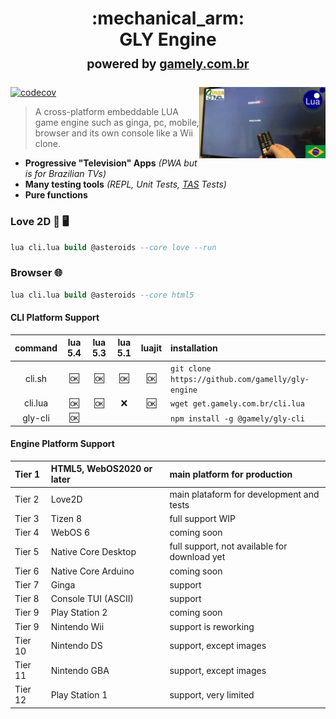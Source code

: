 <div align="center">
<h1>:mechanical_arm:<br>GLY Engine<br><sup><sub>powered by <a href="https://gamely.com.br" target="_blank">gamely.com.br</a></sub></sup></h1>
</div>

[<img align="right" width="40%" src="https://raw.githubusercontent.com/RodrigoDornelles/RodrigoDornelles/master/media/ginga-asteroids.gif">](https://github.com/RodrigoDornelles/codename-videogame-engine/blob/main/samples/asteroids/game.lua)

[![codecov](https://codecov.io/github/RodrigoDornelles/codename-videogame-engine/graph/badge.svg?token=MM0TY7VVAT)](https://codecov.io/github/RodrigoDornelles/codename-videogame-engine)

> A cross-platform embeddable LUA game engine such as ginga, pc, mobile, browser and its own console like a Wii clone.

 * **Progressive "Television" Apps** _(PWA but is for Brazilian TVs)_
 * **Many testing tools** _(REPL, Unit Tests, [TAS](https://tasvideos.org/WelcomeToTASVideos#WhatIsATas) Tests)_
 * **Pure functions**

### Love 2D :heart_decoration: :desktop_computer:

```sql
lua cli.lua build @asteroids --core love --run
```

### Browser :globe_with_meridians:

```sql
lua cli.lua build @asteroids --core html5
```

#### CLI Platform Support

| command | lua 5.4 | lua 5.3 | lua 5.1 | luajit | installation |
| :-----: | :-----: | :-----: | :-----: | :----: | :----------- |
| cli.sh  |    :ok: |    :ok: |    :ok: |   :ok: | `git clone https://github.com/gamelly/gly-engine`
| cli.lua |    :ok: |    :ok: |     :x: |   :ok: | `wget get.gamely.com.br/cli.lua`
| gly-cli |    :ok: |         |         |        | `npm install -g @gamely/gly-cli`

#### Engine Platform Support

| Tier 1 | HTML5, WebOS2020 or later | main platform for production |
| :----- | :------------------------ | :------------ |
| Tier 2 | Love2D                    | main plataform for development and tests
| Tier 3 | Tizen 8                   | full support WIP
| Tier 4 | WebOS 6                   | coming soon
| Tier 5 | Native Core Desktop       | full support, not available for download yet
| Tier 6 | Native Core Arduino       | coming soon
| Tier 7 | Ginga                     | support
| Tier 8 | Console TUI (ASCII)       | support
| Tier 9 | Play Station 2            | coming soon
| Tier 9 | Nintendo Wii              | support is reworking
| Tier 10 | Nintendo DS              | support, except images
| Tier 11 | Nintendo GBA             | support, except images
| Tier 12 | Play Station 1           | support, very limited
